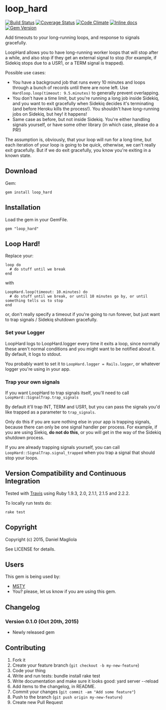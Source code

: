 # loop_hard

[![Build Status](https://travis-ci.org/dmagliola/loop_hard.svg?branch=master)](https://travis-ci.org/dmagliola/loop_hard)
[![Coverage Status](https://coveralls.io/repos/dmagliola/loop_hard/badge.svg?branch=master&service=github)](https://coveralls.io/github/dmagliola/loop_hard?branch=master)
[![Code Climate](https://codeclimate.com/github/dmagliola/loop_hard/badges/gpa.svg)](https://codeclimate.com/github/dmagliola/loop_hard)
[![Inline docs](http://inch-ci.org/github/dmagliola/loop_hard.svg?branch=master&style=flat)](http://inch-ci.org/github/dmagliola/loop_hard)
[![Gem Version](https://badge.fury.io/rb/loop_hard.png)](http://badge.fury.io/rb/loop_hard)

Add timeouts to your long-running loops, and response to signals gracefully.

LoopHard allows you to have long-running worker loops that will stop after a while,
and also stop if they get an external signal to stop (for example, if Sidekiq stops due to a USR1,
or a TERM signal is trapped).

Possible use cases:

- You have a background job that runs every 10 minutes and loops through a bunch of records until there are none left.
    Use `Hardloop.loop(timeout: 9.5.minutes)` to generally prevent overlapping.
- You don't have a time limit, but you're running a long job inside Sidekiq, and you want to exit gracefully when
    Sidekiq decides it's terminating (and before Heroku kills the process!).
    You shouldn't have long-running jobs on Sidekiq, but hey! it happens!
- Same case as before, but not inside Sidekiq. You're either handling signals yourself, or have some other
    library (in which case, please do a PR!)

The assumption is, obviously, that your loop will run for a long time, but each iteration of your loop is going to be
quick, otherwise, we can't really exit gracefully. But if we do exit gracefully, you know you're exiting in a known state.

## Download

Gem:

`gem install loop_hard`

## Installation

Load the gem in your GemFile.

  `gem "loop_hard"`


## Loop Hard!

Replace your:

```
loop do
  # do stuff until we break
end
```

with

```
LoopHard.loop(timeout: 10.minutes) do
  # do stuff until we break, or until 10 minutes go by, or until something tells us to stop
end
```

or, don't really specify a timeout if you're going to run forever, but just want to trap signals / Sidekiq shutdown
gracefully.

### Set your Logger

LoopHard logs to LoopHard.logger every time it exits a loop, since normally these aren't normal conditions and you
might want to be notified about it. By default, it logs to stdout.

You probably want to set it to `LoopHard.logger = Rails.logger`, or whatever logger you're using in your app.



### Trap your own signals

If you want LoopHard to trap signals itself, you'll need to call `LoopHard::SignalTrap.trap_signals`

By default it'll trap INT, TERM and USR1, but you can pass the signals you'd like trapped
as a parameter to `trap_signals`.

Only do this if you are sure nothing else in your app is trapping signals, because there can only be one signal handler
per process. For example, if you are using Siekiq, **do not do this**, or you will get in the way of the Sidekiq shutdown
process.

If you are already trapping signals yourself, you can call `LoopHard::SignalTrap.signal_trapped` when you trap a signal
that should stop your loops.


## Version Compatibility and Continuous Integration

Tested with [Travis](https://travis-ci.org/dmagliola/loop_hard) using Ruby 1.9.3, 2.0, 2.1.1, 2.1.5 and 2.2.2.

To locally run tests do:

```
rake test
```

## Copyright

Copyright (c) 2015, Daniel Magliola

See LICENSE for details.


## Users

This gem is being used by:

- [MSTY](https://www.msty.com)
- You? please, let us know if you are using this gem.


## Changelog

### Version 0.1.0 (Oct 20th, 2015)
- Newly released gem

## Contributing

1. Fork it
1. Create your feature branch (`git checkout -b my-new-feature`)
1. Code your thing
1. Write and run tests:
        bundle install
        rake test
1. Write documentation and make sure it looks good: yard server --reload
1. Add items to the changelog, in README.
1. Commit your changes (`git commit -am "Add some feature"`)
1. Push to the branch (`git push origin my-new-feature`)
1. Create new Pull Request
